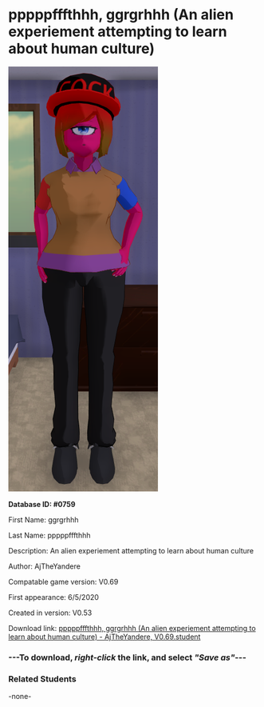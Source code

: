 # pppppfffthhh, ggrgrhhh (An alien experiement attempting to learn about human culture)

<img src="../../Files/Images/pppppfffthhh, ggrgrhhh (An alien experiement attempting to learn about human culture).png" title="pppppfffthhh, ggrgrhhh (An alien experiement attempting to learn about human culture) - AjTheYandere, V0.69">

**Database ID: #0759**

First Name: ggrgrhhh

Last Name: pppppfffthhh

Description: An alien experiement attempting to learn about human culture

Author: AjTheYandere

Compatable game version: V0.69

First appearance: 6/5/2020

Created in version: V0.53

Download link: <a href="https://raw.githubusercontent.com/Arbiter1223/Daigaku-Gurashi-Custom-Students/master/Files/Student%20Files/pppppfffthhh%2C%20ggrgrhhh%20(An%20alien%20experiement%20attempting%20to%20learn%20about%20human%20culture)%20-%20AjTheYandere%2C%20V0.69.student">pppppfffthhh, ggrgrhhh (An alien experiement attempting to learn about human culture) - AjTheYandere, V0.69.student</a>

### ---**To download, _right-click_ the link, and select _"Save as"_**---

### Related Students

-none-
